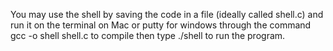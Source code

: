 You may use the shell by saving the code in a file (ideally called shell.c) and run it on the terminal on Mac or putty for windows through the command gcc -o shell shell.c to 
compile then type ./shell to run the program.
